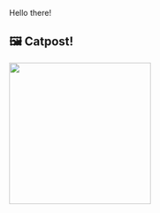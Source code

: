 Hello there!



## 🖼️ Catpost!

<sub>
    <img src="https://cdn2.thecatapi.com/images/aaa.jpg" height="256">
</sub>

